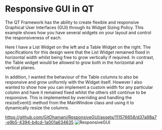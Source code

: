 # Responsive GUI in QT

The QT Framework has the ability to create flexible and responsive Graphical User Interfaces (GUI) through its Widget Sizing Policy. This example shows how you have several widgets on your layout and control the responsiveness of each.

Here I have a List Widget on the left and a Table Widget on the right. The specifications for this design were that the List Widget remained fixed in horizontal width whilst being free to grow vertically if required. In contrast, the Table widget would be allowed to grow both in the horizontal and vertical planes.

In addition, I wanted the behaviour of the Table columns to also be responsive and grow uniformly with the Widget itself. However I also wanted to show how you can implement a custom width for any particular column and have it remained fixed whilst the others still continue to be responsive. This is implemented by overriding and handling the resizeEvent() method from the MainWindow class and using it to dynamically resize the columns.

https://github.com/GitDhamani/ResponsiveGUI/assets/111576658/d37a98a7-e9b5-4394-b4cd-1a001a634635
![ResponsiveGUI](https://github.com/GitDhamani/ResponsiveGUI/assets/111576658/49e86746-1dea-4ff2-a14d-780172145fe8)










